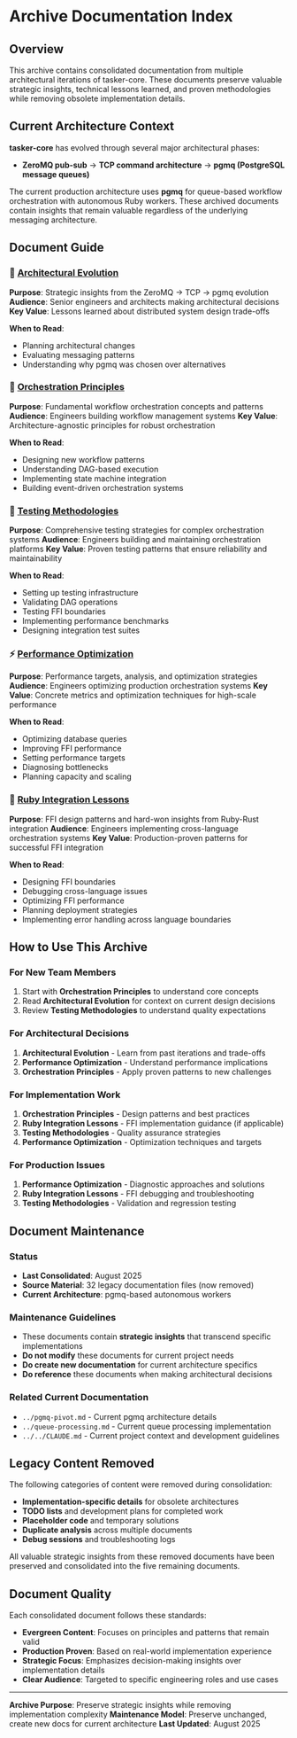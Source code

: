 # Archive Documentation Index

## Overview

This archive contains consolidated documentation from multiple architectural iterations of tasker-core. These documents preserve valuable strategic insights, technical lessons learned, and proven methodologies while removing obsolete implementation details.

## Current Architecture Context

**tasker-core** has evolved through several major architectural phases:
- **ZeroMQ pub-sub** → **TCP command architecture** → **pgmq (PostgreSQL message queues)**

The current production architecture uses **pgmq** for queue-based workflow orchestration with autonomous Ruby workers. These archived documents contain insights that remain valuable regardless of the underlying messaging architecture.

## Document Guide

### 📐 [Architectural Evolution](./architectural-evolution.md)
**Purpose**: Strategic insights from the ZeroMQ → TCP → pgmq evolution
**Audience**: Senior engineers and architects making architectural decisions
**Key Value**: Lessons learned about distributed system design trade-offs

**When to Read**:
- Planning architectural changes
- Evaluating messaging patterns
- Understanding why pgmq was chosen over alternatives

### 🔄 [Orchestration Principles](./orchestration-principles.md)
**Purpose**: Fundamental workflow orchestration concepts and patterns
**Audience**: Engineers building workflow management systems
**Key Value**: Architecture-agnostic principles for robust orchestration

**When to Read**:
- Designing new workflow patterns
- Understanding DAG-based execution
- Implementing state machine integration
- Building event-driven orchestration systems

### 🧪 [Testing Methodologies](./testing-methodologies.md)
**Purpose**: Comprehensive testing strategies for complex orchestration systems
**Audience**: Engineers building and maintaining orchestration platforms
**Key Value**: Proven testing patterns that ensure reliability and maintainability

**When to Read**:
- Setting up testing infrastructure
- Validating DAG operations
- Testing FFI boundaries
- Implementing performance benchmarks
- Designing integration test suites

### ⚡ [Performance Optimization](./performance-optimization.md)
**Purpose**: Performance targets, analysis, and optimization strategies
**Audience**: Engineers optimizing production orchestration systems
**Key Value**: Concrete metrics and optimization techniques for high-scale performance

**When to Read**:
- Optimizing database queries
- Improving FFI performance
- Setting performance targets
- Diagnosing bottlenecks
- Planning capacity and scaling

### 🔗 [Ruby Integration Lessons](./ruby-integration-lessons.md)
**Purpose**: FFI design patterns and hard-won insights from Ruby-Rust integration
**Audience**: Engineers implementing cross-language orchestration systems
**Key Value**: Production-proven patterns for successful FFI integration

**When to Read**:
- Designing FFI boundaries
- Debugging cross-language issues
- Optimizing FFI performance
- Planning deployment strategies
- Implementing error handling across language boundaries

## How to Use This Archive

### For New Team Members
1. Start with **Orchestration Principles** to understand core concepts
2. Read **Architectural Evolution** for context on current design decisions
3. Review **Testing Methodologies** to understand quality expectations

### For Architectural Decisions
1. **Architectural Evolution** - Learn from past iterations and trade-offs
2. **Performance Optimization** - Understand performance implications
3. **Orchestration Principles** - Apply proven patterns to new challenges

### For Implementation Work
1. **Orchestration Principles** - Design patterns and best practices
2. **Ruby Integration Lessons** - FFI implementation guidance (if applicable)
3. **Testing Methodologies** - Quality assurance strategies
4. **Performance Optimization** - Optimization techniques and targets

### For Production Issues
1. **Performance Optimization** - Diagnostic approaches and solutions
2. **Ruby Integration Lessons** - FFI debugging and troubleshooting
3. **Testing Methodologies** - Validation and regression testing

## Document Maintenance

### Status
- **Last Consolidated**: August 2025
- **Source Material**: 32 legacy documentation files (now removed)
- **Current Architecture**: pgmq-based autonomous workers

### Maintenance Guidelines
- These documents contain **strategic insights** that transcend specific implementations
- **Do not modify** these documents for current project needs
- **Do create new documentation** for current architecture specifics
- **Do reference** these documents when making architectural decisions

### Related Current Documentation
- `../pgmq-pivot.md` - Current pgmq architecture details
- `../queue-processing.md` - Current queue processing implementation
- `../../CLAUDE.md` - Current project context and development guidelines

## Legacy Content Removed

The following categories of content were removed during consolidation:
- **Implementation-specific details** for obsolete architectures
- **TODO lists** and development plans for completed work
- **Placeholder code** and temporary solutions
- **Duplicate analysis** across multiple documents
- **Debug sessions** and troubleshooting logs

All valuable strategic insights from these removed documents have been preserved and consolidated into the five remaining documents.

## Document Quality

Each consolidated document follows these standards:
- **Evergreen Content**: Focuses on principles and patterns that remain valid
- **Production Proven**: Based on real-world implementation experience
- **Strategic Focus**: Emphasizes decision-making insights over implementation details
- **Clear Audience**: Targeted to specific engineering roles and use cases

---

**Archive Purpose**: Preserve strategic insights while removing implementation complexity
**Maintenance Model**: Preserve unchanged, create new docs for current architecture
**Last Updated**: August 2025
